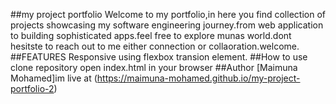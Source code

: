 ##my project portfolio
Welcome to my portfolio,in here you find collection of projects showcasing my software engineering journey.from web application to building sophisticated apps.feel free to explore munas world.dont hesitste to reach out to me either connection or collaoration.welcome.
##FEATURES
Responsive using flexbox
transion element.
##How to use
clone repository
open index.html in your browser
##Author
[Maimuna Mohamed]im live at (https://maimuna-mohamed.github.io/my-project-portfolio-2)

